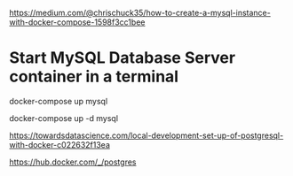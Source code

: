 https://medium.com/@chrischuck35/how-to-create-a-mysql-instance-with-docker-compose-1598f3cc1bee




# Start MySQL Database Server container in a terminal
docker-compose up mysql

docker-compose up -d mysql



https://towardsdatascience.com/local-development-set-up-of-postgresql-with-docker-c022632f13ea

https://hub.docker.com/_/postgres